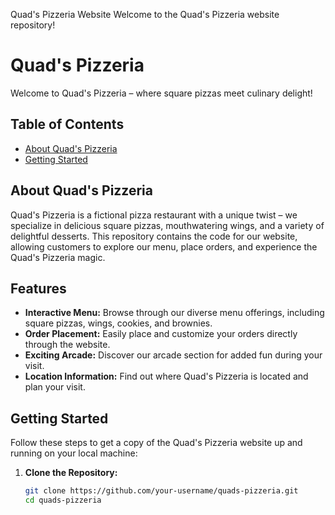 Quad's Pizzeria Website
Welcome to the Quad's Pizzeria website repository! 
# Quad's Pizzeria

Welcome to Quad's Pizzeria – where square pizzas meet culinary delight!

## Table of Contents

- [About Quad's Pizzeria](#about-quads-pizzeria)
- [Getting Started](#getting-started)

## About Quad's Pizzeria

Quad's Pizzeria is a fictional pizza restaurant with a unique twist – we specialize in delicious square pizzas, mouthwatering wings, and a variety of delightful desserts. This repository contains the code for our website, allowing customers to explore our menu, place orders, and experience the Quad's Pizzeria magic.

## Features

- **Interactive Menu:** Browse through our diverse menu offerings, including square pizzas, wings, cookies, and brownies.
- **Order Placement:** Easily place and customize your orders directly through the website.
- **Exciting Arcade:** Discover our arcade section for added fun during your visit.
- **Location Information:** Find out where Quad's Pizzeria is located and plan your visit.

## Getting Started

Follow these steps to get a copy of the Quad's Pizzeria website up and running on your local machine:

1. **Clone the Repository:**
   ```bash
   git clone https://github.com/your-username/quads-pizzeria.git
   cd quads-pizzeria

